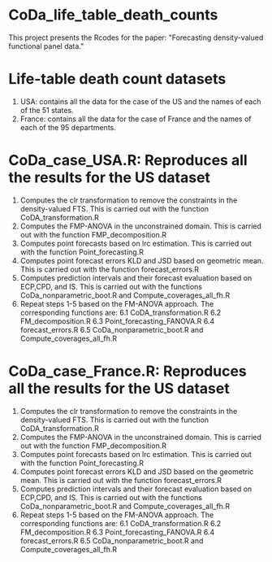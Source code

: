 # CoDa_life_table_death_counts
This project presents the Rcodes for the paper: "Forecasting density-valued functional panel data."
# Life-table death count datasets
1. USA: contains all the data for the case of the US and the names of each of the 51 states.
2. France: contains all the data for the case of France and the names of each of the 95 departments.
# CoDa_case_USA.R: Reproduces all the results for the US dataset
1. Computes the clr transformation to remove the constraints in the density-valued FTS. This is carried out with the function CoDA_transformation.R
2. Computes the FMP-ANOVA in the unconstrained domain.  This is carried out with the function FMP_decomposition.R
3. Computes point forecasts based on lrc estimation. This is carried out with the function Point_forecasting.R
4. Computes point forecast errors KLD and JSD based on geometric mean. This is carried out with the function forecast_errors.R
5. Computes prediction intervals and their forecast evaluation based on ECP,CPD, and IS.  This is carried out with the functions CoDa_nonparametric_boot.R and Compute_coverages_all_fh.R
6. Repeat steps 1-5 based on the FM-ANOVA approach. The corresponding functions are:
   6.1 CoDA_transformation.R
   6.2 FM_decomposition.R
   6.3 Point_forecasting_FANOVA.R
   6.4 forecast_errors.R
   6.5 CoDa_nonparametric_boot.R and Compute_coverages_all_fh.R
# CoDa_case_France.R: Reproduces all the results for the US dataset
1. Computes the clr transformation to remove the constraints in the density-valued FTS. This is carried out with the function CoDA_transformation.R
2. Computes the FMP-ANOVA in the unconstrained domain. This is carried out with the function FMP_decomposition.R
3. Computes point forecasts based on lrc estimation. This is carried out with the function Point_forecasting.R
4. Computes point forecast errors KLD and JSD based on the geometric mean. This is carried out with the function forecast_errors.R
5. Computes prediction intervals and their forecast evaluation based on ECP,CPD, and IS. This is carried out with the functions CoDa_nonparametric_boot.R and Compute_coverages_all_fh.R
6. Repeat steps 1-5 based on the FM-ANOVA approach. The corresponding functions are:
   6.1 CoDA_transformation.R
   6.2 FM_decomposition.R
   6.3 Point_forecasting_FANOVA.R
   6.4 forecast_errors.R
   6.5 CoDa_nonparametric_boot.R and Compute_coverages_all_fh.R
